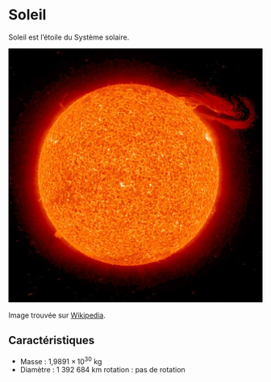 # Soleil
Soleil est l’étoile du Système solaire.

![Image du soleil](soleil.jpg)

Image trouvée sur [Wikipedia](https://commons.wikimedia.org/wiki/File:Solar_prominence_from_STEREO_spacecraft_September_29,_2008.jpg?uselang=fr).

## Caractéristiques

- Masse : 1,9891 × 10<sup>30</sup> kg
- Diamètre : 1 392 684 km
rotation : pas de rotation

